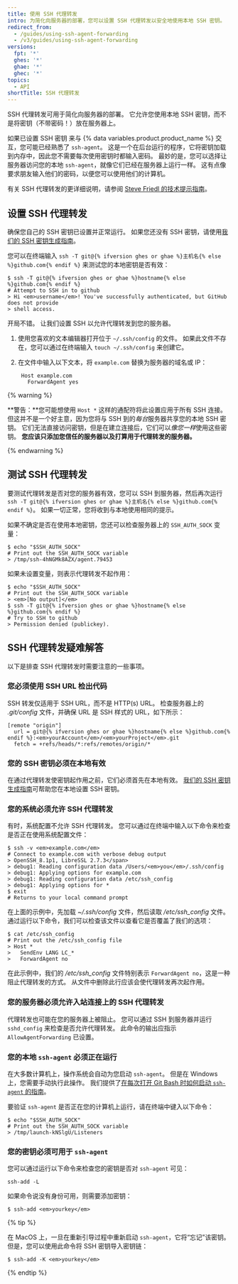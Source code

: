 ```yaml
---
title: 使用 SSH 代理转发
intro: 为简化向服务器的部署，您可以设置 SSH 代理转发以安全地使用本地 SSH 密钥。
redirect_from:
  - /guides/using-ssh-agent-forwarding
  - /v3/guides/using-ssh-agent-forwarding
versions:
  fpt: '*'
  ghes: '*'
  ghae: '*'
  ghec: '*'
topics:
  - API
shortTitle: SSH 代理转发
---
```




SSH 代理转发可用于简化向服务器的部署。  它允许您使用本地 SSH 密钥，而不是将密钥（不带密码！）放在服务器上。

如果已设置 SSH 密钥 来与 {% data variables.product.product_name %} 交互，您可能已经熟悉了 `ssh-agent`。 这是一个在后台运行的程序，它将密钥加载到内存中，因此您不需要每次使用密钥时都输入密码。 最妙的是，您可以选择让服务器访问您的本地 `ssh-agent`，就像它们已经在服务器上运行一样。 这有点像要求朋友输入他们的密码，以便您可以使用他们的计算机。

有关 SSH 代理转发的更详细说明，请参阅 [Steve Friedl 的技术提示指南][tech-tips]。

## 设置 SSH 代理转发

确保您自己的 SSH 密钥已设置并正常运行。 如果您还没有 SSH 密钥，请使用[我们的 SSH 密钥生成指南][generating-keys]。

您可以在终端输入 `ssh -T git@{% ifversion ghes or ghae %}主机名{% else %}github.com{% endif %}` 来测试您的本地密钥是否有效：

```shell
$ ssh -T git@{% ifversion ghes or ghae %}hostname{% else %}github.com{% endif %}
# Attempt to SSH in to github
> Hi <em>username</em>! You've successfully authenticated, but GitHub does not provide
> shell access.
```

开局不错。 让我们设置 SSH 以允许代理转发到您的服务器。

1. 使用您喜欢的文本编辑器打开位于 `~/.ssh/config` 的文件。 如果此文件不存在，您可以通过在终端输入 `touch ~/.ssh/config` 来创建它。

2. 在文件中输入以下文本，将 `example.com` 替换为服务器的域名或 IP：
   
        Host example.com
          ForwardAgent yes

{% warning %}

**警告：**您可能想使用 `Host *` 这样的通配符将此设置应用于所有 SSH 连接。 但这并不是一个好主意，因为您将与 SSH 到的*每台*服务器共享您的本地 SSH 密钥。 它们无法直接访问密钥，但是在建立连接后，它们可以*像您一样*使用这些密钥。 **您应该只添加您信任的服务器以及打算用于代理转发的服务器。**

{% endwarning %}

## 测试 SSH 代理转发

要测试代理转发是否对您的服务器有效，您可以 SSH 到服务器，然后再次运行 `ssh -T git@{% ifversion ghes or ghae %}主机名{% else %}github.com{% endif %}`。  如果一切正常，您将收到与本地使用相同的提示。

如果不确定是否在使用本地密钥，您还可以检查服务器上的 `SSH_AUTH_SOCK` 变量：

```shell
$ echo "$SSH_AUTH_SOCK"
# Print out the SSH_AUTH_SOCK variable
> /tmp/ssh-4hNGMk8AZX/agent.79453
```

如果未设置变量，则表示代理转发不起作用：

```shell
$ echo "$SSH_AUTH_SOCK"
# Print out the SSH_AUTH_SOCK variable
> <em>[No output]</em>
$ ssh -T git@{% ifversion ghes or ghae %}hostname{% else %}github.com{% endif %}
# Try to SSH to github
> Permission denied (publickey).
```

## SSH 代理转发疑难解答

以下是排查 SSH 代理转发时需要注意的一些事项。

### 您必须使用 SSH URL 检出代码

SSH 转发仅适用于 SSH URL，而不是 HTTP(s) URL。 检查服务器上的 *.git/config* 文件，并确保 URL 是 SSH 样式的 URL，如下所示：

```shell
[remote "origin"]
  url = git@{% ifversion ghes or ghae %}hostname{% else %}github.com{% endif %}:<em>yourAccount</em>/<em>yourProject</em>.git
  fetch = +refs/heads/*:refs/remotes/origin/*
```

### 您的 SSH 密钥必须在本地有效

在通过代理转发使密钥起作用之前，它们必须首先在本地有效。 [我们的 SSH 密钥生成指南][generating-keys]可帮助您在本地设置 SSH 密钥。

### 您的系统必须允许 SSH 代理转发

有时，系统配置不允许 SSH 代理转发。 您可以通过在终端中输入以下命令来检查是否正在使用系统配置文件：

```shell
$ ssh -v <em>example.com</em>
# Connect to example.com with verbose debug output
> OpenSSH_8.1p1, LibreSSL 2.7.3</span>
> debug1: Reading configuration data /Users/<em>you</em>/.ssh/config
> debug1: Applying options for example.com
> debug1: Reading configuration data /etc/ssh_config
> debug1: Applying options for *
$ exit
# Returns to your local command prompt
```

在上面的示例中，先加载 *~/.ssh/config* 文件，然后读取 */etc/ssh_config* 文件。  通过运行以下命令，我们可以检查该文件以查看它是否覆盖了我们的选项：

```shell
$ cat /etc/ssh_config
# Print out the /etc/ssh_config file
> Host *
>   SendEnv LANG LC_*
>   ForwardAgent no
```

在此示例中，我们的 */etc/ssh_config* 文件特别表示 `ForwardAgent no`，这是一种阻止代理转发的方式。 从文件中删除此行应该会使代理转发再次起作用。

### 您的服务器必须允许入站连接上的 SSH 代理转发

代理转发也可能在您的服务器上被阻止。 您可以通过 SSH 到服务器并运行 `sshd_config` 来检查是否允许代理转发。 此命令的输出应指示 `AllowAgentForwarding` 已设置。

### 您的本地 `ssh-agent` 必须正在运行

在大多数计算机上，操作系统会自动为您启动 `ssh-agent`。  但是在 Windows 上，您需要手动执行此操作。 我们提供了[在每次打开 Git Bash 时如何启动 `ssh-agent` 的指南][autolaunch-ssh-agent]。

要验证 `ssh-agent` 是否正在您的计算机上运行，请在终端中键入以下命令：

```shell
$ echo "$SSH_AUTH_SOCK"
# Print out the SSH_AUTH_SOCK variable
> /tmp/launch-kNSlgU/Listeners
```

### 您的密钥必须可用于 `ssh-agent`

您可以通过运行以下命令来检查您的密钥是否对 `ssh-agent` 可见：

```shell
ssh-add -L
```

如果命令说没有身份可用，则需要添加密钥：

```shell
$ ssh-add <em>yourkey</em>
```

{% tip %}

在 MacOS 上，一旦在重新引导过程中重新启动 `ssh-agent`，它将“忘记”该密钥。 但是，您可以使用此命令将 SSH 密钥导入密钥链：

```shell
$ ssh-add -K <em>yourkey</em>
```

{% endtip %}

[tech-tips]: http://www.unixwiz.net/techtips/ssh-agent-forwarding.html
[generating-keys]: /articles/generating-ssh-keys
[autolaunch-ssh-agent]: /github/authenticating-to-github/working-with-ssh-key-passphrases#auto-launching-ssh-agent-on-git-for-windows
